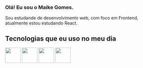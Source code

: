 ### Olá! Eu sou o Maike Gomes.

Sou estudande de desenvolvimento web, com foco em Frontend, atualmente estou estudando React.


<h2>Tecnologias que eu uso no meu dia</h2
<div style="display: inline_block">
  <img align="center" height="50" width="50"  src="https://cdn.jsdelivr.net/gh/devicons/devicon/icons/javascript/javascript-original.svg" />
  <img align="center" height="50" width="50" src="https://cdn.jsdelivr.net/gh/devicons/devicon/icons/react/react-original.svg" />
  <img align="center" height="50" width="50" src="https://cdn.jsdelivr.net/gh/devicons/devicon/icons/html5/html5-plain.svg" />
  <img align="center" height="50" width="50" src="https://cdn.jsdelivr.net/gh/devicons/devicon/icons/css3/css3-plain.svg" />
</div>

